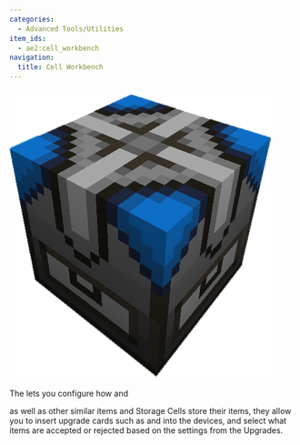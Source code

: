 ```yaml
---
categories:
  - Advanced Tools/Utilities
item_ids:
  - ae2:cell_workbench
navigation:
  title: Cell Workbench
---
```


### ![A picture of a cell work bench.](../../../assets/large/cell_workbench.png)

The <ItemLink id="cell_workbench"/> lets you
configure how <ItemLink id="view_cell"/> and

<ItemLink id="item_storage_cell_1k" /> as well as other similar items and Storage
Cells store their items, they allow you to insert upgrade cards such as <ItemLink id="inverter_card" /> and <ItemLink id="fuzzy_card" /> into
the devices, and select what items are accepted or rejected based on the settings
from the Upgrades.

<RecipeFor id="cell_workbench" />
